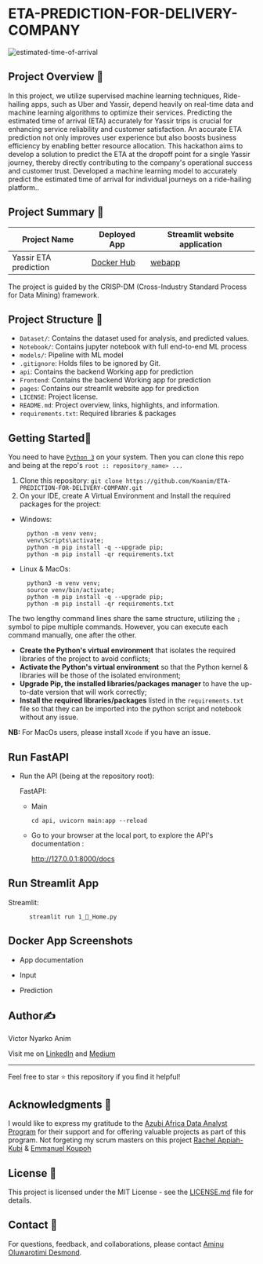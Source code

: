 # ETA-PREDICTION-FOR-DELIVERY-COMPANY
![estimated-time-of-arrival](https://github.com/user-attachments/assets/4f3a989b-7b55-4c96-ad68-f5258a964bed)

## Project Overview 📖

In this project, we utilize supervised machine learning techniques, Ride-hailing apps, such as Uber and Yassir, depend heavily on real-time data and machine learning algorithms to optimize their services. Predicting the estimated time of arrival (ETA) accurately for Yassir trips is crucial for enhancing service reliability and customer satisfaction. An accurate ETA prediction not only improves user experience but also boosts business efficiency by enabling better resource allocation. This hackathon aims to develop a solution to predict the ETA at the dropoff point for a single Yassir journey, thereby directly contributing to the company's operational success and customer trust.
Developed a machine learning model to accurately predict the estimated time of arrival for individual journeys on a ride-hailing platform..

## Project Summary 📄

| Project Name | Deployed App | Streamlit website application |
|--------------|--------------|------------------------------|
| Yassir ETA prediction |[Docker Hub](https://hub.docker.com/repositories/victoranim)|[webapp](https://ride-hailing-eta-prediction.onrender.com)|

The project is guided by the CRISP-DM (Cross-Industry Standard Process for Data Mining) framework.

## Project Structure 📂

- `Dataset/`: Contains the dataset used for analysis, and predicted values.
- `Notebook/`: Contains jupyter notebook with full end-to-end ML process
- `models/`: Pipeline with ML model
- `.gitignore`: Holds files to be ignored by Git.
- `api`: Contains the backend Working app for prediction
- `Frontend`: Contains the backend Working app for prediction
- `pages`: Contains our streamlit website app for prediction
- `LICENSE`: Project license.
- `README.md`: Project overview, links, highlights, and information.
- `requirements.txt`: Required libraries & packages

## Getting Started🏁

You need to have [`Python 3`](https://www.python.org/) on your system. Then you can clone this repo and being at the repo's `root :: repository_name> ...`

1. Clone this repository: `git clone https://github.com/Koanim/ETA-PREDICTION-FOR-DELIVERY-COMPANY.git`
2. On your IDE, create A Virtual Environment and Install the required packages for the project:

- Windows:
        
        python -m venv venv; 
        venv\Scripts\activate; 
        python -m pip install -q --upgrade pip; 
        python -m pip install -qr requirements.txt  

- Linux & MacOs:
        
        python3 -m venv venv; 
        source venv/bin/activate; 
        python -m pip install -q --upgrade pip; 
        python -m pip install -qr requirements.txt  

The two lengthy command lines share the same structure, utilizing the ` ; ` symbol to pipe multiple commands. However, you can execute each command manually, one after the other.

- **Create the Python's virtual environment** that isolates the required libraries of the project to avoid conflicts;
- **Activate the Python's virtual environment** so that the Python kernel & libraries will be those of the isolated environment;
- **Upgrade Pip, the installed libraries/packages manager** to have the up-to-date version that will work correctly;
- **Install the required libraries/packages** listed in the `requirements.txt` file so that they can be imported into the python script and notebook without any issue.

**NB:** For MacOs users, please install `Xcode` if you have an issue.

## Run FastAPI

- Run the API (being at the repository root):
        
  FastAPI:
    
    - Main

          cd api, uvicorn main:app --reload 

    <!-- - ETA prediction

          cd api, uvicorn mainp:app --reload  -->


  - Go to your browser at the local port, to explore the API's documentation :
        
      http://127.0.0.1:8000/docs


## Run Streamlit App
        
  Streamlit:
  
          streamlit run 1_💒_Home.py 

## Docker App Screenshots

- App documentation


- Input


- Prediction


## Author✍️

Victor Nyarko Anim

Visit me on [LinkedIn](https://www.linkedin.com/in/victor-anim-83115818/) and [Medium](https://medium.com/@victor.nyarko)



---

Feel free to star ⭐ this repository if you find it helpful!


## Acknowledgments 🙏

I would like to express my gratitude to the [Azubi Africa Data Analyst Program](https://www.azubiafrica.org/data-analytics) for their support and for offering valuable projects as part of this program. Not forgeting my scrum masters on this project [Rachel Appiah-Kubi](https://www.linkedin.com/in/racheal-appiah-kubi/) & [Emmanuel Koupoh](https://github.com/eaedk)

## License 📜

This project is licensed under the MIT License - see the [LICENSE.md](LICENSE.md) file for details.

## Contact 📧

For questions, feedback, and collaborations, please contact [Aminu Oluwarotimi Desmond](aminuoluwarotimi@gmail.com).












